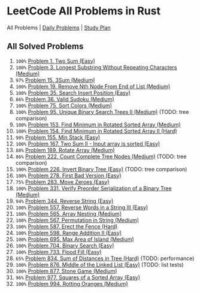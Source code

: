 LeetCode All Problems in Rust
=============================

All Problems | [Daily Problems](DAILY.md) | [Study Plan](STUDY_PLAN.md)

All Solved Problems
-------------------

1. `100%` [Problem 1. Two Sum (Easy)](problem_0001/)
2. `100%` [Problem 3. Longest Substring Without Repeating Characters (Medium)](problem_0003/)
3. `97%` [Problem 15. 3Sum (Medium)](problem_0015/)
4. `100%` [Problem 19. Remove Nth Node From End of List (Medium)](problem_0019/)
5. `100%` [Problem 35. Search Insert Position (Easy)](problem_0035/)
6. `86%` [Problem 36. Valid Sudoku (Medium)](problem_0036/)
7. `100%` [Problem 75. Sort Colors (Medium)](problem_0075/)
8. `100%` [Problem 95. Unique Binary Search Trees II (Medium)](problem_0095/) (TODO: tree comparison)
9. `100%` [Problem 153. Find Minimum in Rotated Sorted Array (Medium)](problem_0153/)
10. `100%` [Problem 154. Find Minimum in Rotated Sorted Array II (Hard)](problem_0154/)
11. `98%` [Problem 155. Min Stack (Easy)](problem_0155/)
12. `100%` [Problem 167. Two Sum II - Input array is sorted (Easy)](problem_0167/)
13. `88%` [Problem 189. Rotate Array (Medium)](problem_0189/)
14. `86%` [Problem 222. Count Complete Tree Nodes (Medium)](problem_0222/) (TODO: tree comparison)
15. `100%` [Problem 226. Invert Binary Tree (Easy)](problem_0226/) (TODO: tree comparison)
16. `100%` [Problem 278. First Bad Version (Easy)](problem_0278/)
17. `75%` [Problem 283. Move Zeroes (Easy)](problem_0283/)
18. `100%` [Problem 331. Verify Preorder Serialization of a Binary Tree (Medium)](problem_0331/)
19. `94%` [Problem 344. Reverse String (Easy)](problem_0344/)
20. `100%` [Problem 557. Reverse Words in a String III (Easy)](problem_0557/)
21. `100%` [Problem 565. Array Nesting (Medium)](problem_0565/)
22. `100%` [Problem 567. Permutation in String (Medium)](problem_0567/)
23. `100%` [Problem 587. Erect the Fence (Hard)](problem_0587/)
24. `100%` [Problem 598. Range Addition II (Easy)](problem_0598/)
25. `100%` [Problem 695. Max Area of Island (Medium)](problem_0695/)
26. `100%` [Problem 704. Binary Search (Easy)](problem_0704/)
27. `100%` [Problem 733. Flood Fill (Easy)](problem_0733/)
28. `65%` [Problem 834. Sum of Distances in Tree (Hard)](problem_0834/) (TODO: performance)
29. `100%` [Problem 876. Middle of the Linked List (Easy)](problem_0876/) (TODO: list tests)
30. `100%` [Problem 877. Stone Game (Medium)](problem_0877/)
31. `96%` [Problem 977. Squares of a Sorted Array (Easy)](problem_0977/)
32. `100%` [Problem 994. Rotting Oranges (Medium)](problem_0994/)
